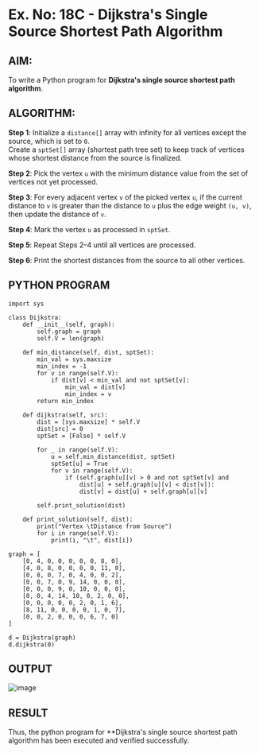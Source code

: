 # Ex. No: 18C - Dijkstra's Single Source Shortest Path Algorithm

## AIM:
To write a Python program for **Dijkstra's single source shortest path algorithm**.

## ALGORITHM:

**Step 1**: Initialize a `distance[]` array with infinity for all vertices except the source, which is set to `0`.  
Create a `sptSet[]` array (shortest path tree set) to keep track of vertices whose shortest distance from the source is finalized.

**Step 2**: Pick the vertex `u` with the minimum distance value from the set of vertices not yet processed.

**Step 3**: For every adjacent vertex `v` of the picked vertex `u`, if the current distance to `v` is greater than the distance to `u` plus the edge weight `(u, v)`, then update the distance of `v`.

**Step 4**: Mark the vertex `u` as processed in `sptSet`.

**Step 5**: Repeat Steps 2–4 until all vertices are processed.

**Step 6**: Print the shortest distances from the source to all other vertices.

## PYTHON PROGRAM

```
import sys

class Dijkstra:
    def __init__(self, graph):
        self.graph = graph
        self.V = len(graph)

    def min_distance(self, dist, sptSet):
        min_val = sys.maxsize
        min_index = -1
        for v in range(self.V):
            if dist[v] < min_val and not sptSet[v]:
                min_val = dist[v]
                min_index = v
        return min_index

    def dijkstra(self, src):
        dist = [sys.maxsize] * self.V
        dist[src] = 0
        sptSet = [False] * self.V

        for _ in range(self.V):
            u = self.min_distance(dist, sptSet)
            sptSet[u] = True
            for v in range(self.V):
                if (self.graph[u][v] > 0 and not sptSet[v] and 
                    dist[u] + self.graph[u][v] < dist[v]):
                    dist[v] = dist[u] + self.graph[u][v]

        self.print_solution(dist)

    def print_solution(self, dist):
        print("Vertex \tDistance from Source")
        for i in range(self.V):
            print(i, "\t", dist[i])

graph = [
    [0, 4, 0, 0, 0, 0, 0, 8, 0],
    [4, 0, 8, 0, 0, 0, 0, 11, 0],
    [0, 8, 0, 7, 0, 4, 0, 0, 2],
    [0, 0, 7, 0, 9, 14, 0, 0, 0],
    [0, 0, 0, 9, 0, 10, 0, 0, 0],
    [0, 0, 4, 14, 10, 0, 2, 0, 0],
    [0, 0, 0, 0, 0, 2, 0, 1, 6],
    [8, 11, 0, 0, 0, 0, 1, 0, 7],
    [0, 0, 2, 0, 0, 0, 6, 7, 0]
]

d = Dijkstra(graph)
d.dijkstra(0)

```

## OUTPUT
![image](https://github.com/user-attachments/assets/5ca13d3b-86f2-4ae2-9f5e-b31804edcde1)


## RESULT
Thus, the python program for **Dijkstra's single source shortest path algorithm has been executed and verified successfully.
